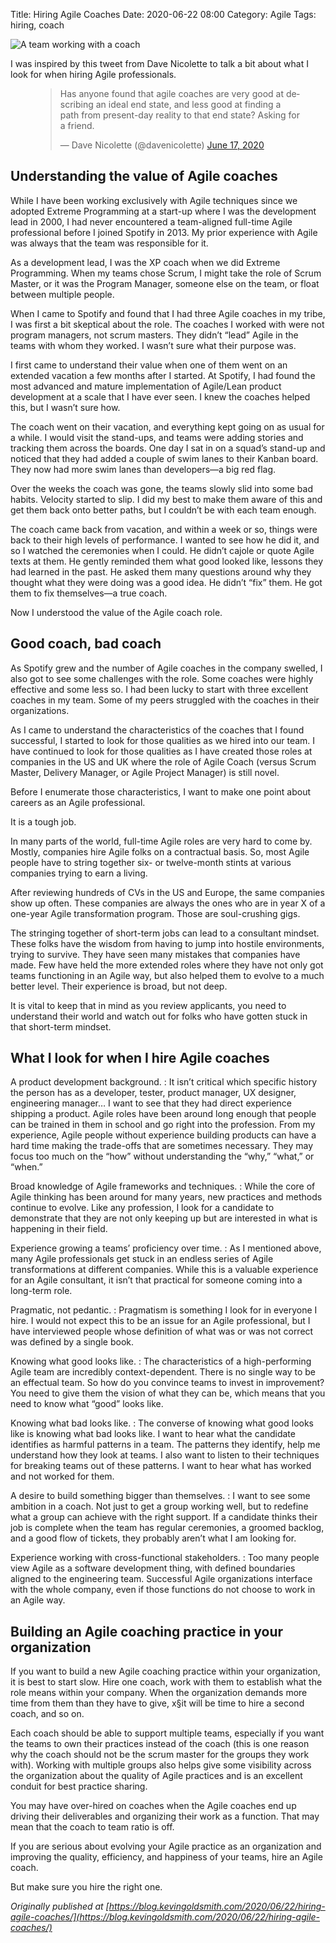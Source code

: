 Title: Hiring Agile Coaches
Date: 2020-06-22 08:00
Category: Agile
Tags: hiring, coach

<span class="image main">![A team working with a coach]({filename}/images/20141124-IMG_7111-3-1200x572.jpg)</span>

I was inspired by this tweet from Dave Nicolette to talk a bit about what I look for when hiring Agile professionals.

<figure class="wp-block-embed-twitter wp-block-embed is-type-rich is-provider-twitter"><div class="wp-block-embed__wrapper">
<blockquote class="twitter-tweet" data-width="550" data-dnt="true"><p lang="en" dir="ltr">Has anyone found that agile coaches are very good at describing an ideal end state, and less good at finding a path from present-day reality to that end state? Asking for a friend.</p>&mdash; Dave Nicolette (@davenicolette) <a href="https://twitter.com/davenicolette/status/1273251342060933120?ref_src=twsrc%5Etfw">June 17, 2020</a></blockquote><script async src="https://platform.twitter.com/widgets.js" charset="utf-8"></script>
</div></figure>

## Understanding the value of Agile coaches

While I have been working exclusively with Agile techniques since we adopted Extreme Programming at a start-up where I was the development lead in 2000, I had never encountered a team-aligned full-time Agile professional before I joined Spotify in 2013. My prior experience with Agile was always that the team was responsible for it.

As a development lead, I was the XP coach when we did Extreme Programming. When my teams chose Scrum, I might take the role of Scrum Master, or it was the Program Manager, someone else on the team, or float between multiple people.

When I came to Spotify and found that I had three Agile coaches in my tribe, I was first a bit skeptical about the role. The coaches I worked with were not program managers, not scrum masters. They didn’t “lead” Agile in the teams with whom they worked. I wasn’t sure what their purpose was.

I first came to understand their value when one of them went on an extended vacation a few months after I started. At Spotify, I had found the most advanced and mature implementation of Agile/Lean product development at a scale that I have ever seen. I knew the coaches helped this, but I wasn’t sure how.

The coach went on their vacation, and everything kept going on as usual for a while. I would visit the stand-ups, and teams were adding stories and tracking them across the boards. One day I sat in on a squad’s stand-up and noticed that they had added a couple of swim lanes to their Kanban board. They now had more swim lanes than developers—a big red flag.

Over the weeks the coach was gone, the teams slowly slid into some bad habits. Velocity started to slip. I did my best to make them aware of this and get them back onto better paths, but I couldn’t be with each team enough.

The coach came back from vacation, and within a week or so, things were back to their high levels of performance. I wanted to see how he did it, and so I watched the ceremonies when I could. He didn’t cajole or quote Agile texts at them. He gently reminded them what good looked like, lessons they had learned in the past. He asked them many questions around why they thought what they were doing was a good idea. He didn’t “fix” them. He got them to fix themselves—a true coach.

Now I understood the value of the Agile coach role.

## Good coach, bad coach

As Spotify grew and the number of Agile coaches in the company swelled, I also got to see some challenges with the role. Some coaches were highly effective and some less so. I had been lucky to start with three excellent coaches in my team. Some of my peers struggled with the coaches in their organizations.

As I came to understand the characteristics of the coaches that I found successful, I started to look for those qualities as we hired into our team. I have continued to look for those qualities as I have created those roles at companies in the US and UK where the role of Agile Coach (versus Scrum Master, Delivery Manager, or Agile Project Manager) is still novel.

Before I enumerate those characteristics, I want to make one point about careers as an Agile professional.

It is a tough job.

In many parts of the world, full-time Agile roles are very hard to come by. Mostly, companies hire Agile folks on a contractual basis. So, most Agile people have to string together six- or twelve-month stints at various companies trying to earn a living.

After reviewing hundreds of CVs in the US and Europe, the same companies show up often. These companies are always the ones who are in year X of a one-year Agile transformation program. Those are soul-crushing gigs.

The stringing together of short-term jobs can lead to a consultant mindset. These folks have the wisdom from having to jump into hostile environments, trying to survive. They have seen many mistakes that companies have made. Few have held the more extended roles where they have not only got teams functioning in an Agile way, but also helped them to evolve to a much better level. Their experience is broad, but not deep.

It is vital to keep that in mind as you review applicants, you need to understand their world and watch out for folks who have gotten stuck in that short-term mindset.

## What I look for when I hire Agile coaches

A product development background.
: It isn’t critical which specific history the person has as a developer, tester, product manager, UX designer, engineering manager… I want to see that they had direct experience shipping a product. Agile roles have been around long enough that people can be trained in them in school and go right into the profession. From my experience, Agile people without experience building products can have a hard time making the trade-offs that are sometimes necessary. They may focus too much on the “how” without understanding the “why,” “what,” or “when.”

Broad knowledge of Agile frameworks and techniques.
: While the core of Agile thinking has been around for many years, new practices and methods continue to evolve. Like any profession, I look for a candidate to demonstrate that they are not only keeping up but are interested in what is happening in their field.

Experience growing a teams’ proficiency over time.
: As I mentioned above, many Agile professionals get stuck in an endless series of Agile transformations at different companies. While this is a valuable experience for an Agile consultant, it isn’t that practical for someone coming into a long-term role.

Pragmatic, not pedantic.
: Pragmatism is something I look for in everyone I hire. I would not expect this to be an issue for an Agile professional, but I have interviewed people whose definition of what was or was not correct was defined by a single book.

Knowing what good looks like.
: The characteristics of a high-performing Agile team are incredibly context-dependent. There is no single way to be an effectual team. So how do you convince teams to invest in improvement? You need to give them the vision of what they can be, which means that you need to know what “good” looks like.

Knowing what bad looks like.
: The converse of knowing what good looks like is knowing what bad looks like. I want to hear what the candidate identifies as harmful patterns in a team. The patterns they identify, help me understand how they look at teams. I also want to listen to their techniques for breaking teams out of these patterns. I want to hear what has worked and not worked for them.

A desire to build something bigger than themselves.
: I want to see some ambition in a coach. Not just to get a group working well, but to redefine what a group can achieve with the right support. If a candidate thinks their job is complete when the team has regular ceremonies, a groomed backlog, and a good flow of tickets, they probably aren’t what I am looking for.

Experience working with cross-functional stakeholders.
: Too many people view Agile as a software development thing, with defined boundaries aligned to the engineering team. Successful Agile organizations interface with the whole company, even if those functions do not choose to work in an Agile way.

## Building an Agile coaching practice in your organization

If you want to build a new Agile coaching practice within your organization, it is best to start slow. Hire one coach, work with them to establish what the role means within your company. When the organization demands more time from them than they have to give, x§it will be time to hire a second coach, and so on.

Each coach should be able to support multiple teams, especially if you want the teams to own their practices instead of the coach (this is one reason why the coach should not be the scrum master for the groups they work with). Working with multiple groups also helps give some visibility across the organization about the quality of Agile practices and is an excellent conduit for best practice sharing.

You may have over-hired on coaches when the Agile coaches end up driving their deliverables and organizing their work as a function. That may mean that the coach to team ratio is off.

If you are serious about evolving your Agile practice as an organization and improving the quality, efficiency, and happiness of your teams, hire an Agile coach.

But make sure you hire the right one.

*Originally published at [https://blog.kevingoldsmith.com/2020/06/22/hiring-agile-coaches/](https://blog.kevingoldsmith.com/2020/06/22/hiring-agile-coaches/)*